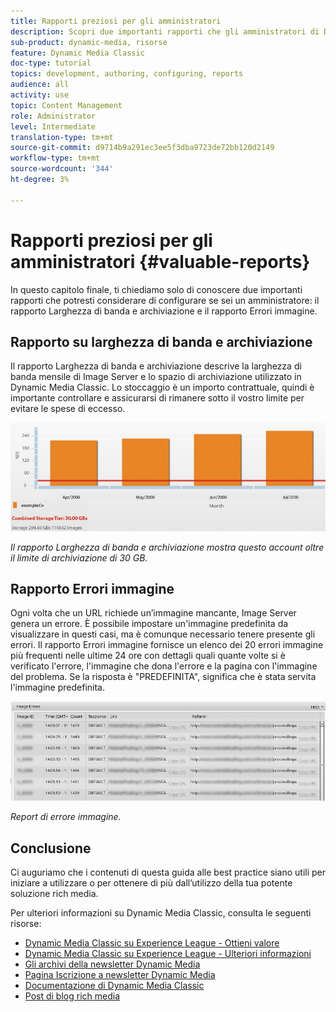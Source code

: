 ```yaml
---
title: Rapporti preziosi per gli amministratori
description: Scopri due importanti rapporti che gli amministratori di Dynamic Media Classic devono considerare per la configurazione.
sub-product: dynamic-media, risorse
feature: Dynamic Media Classic
doc-type: tutorial
topics: development, authoring, configuring, reports
audience: all
activity: use
topic: Content Management
role: Administrator
level: Intermediate
translation-type: tm+mt
source-git-commit: d9714b9a291ec3ee5f3dba9723de72bb120d2149
workflow-type: tm+mt
source-wordcount: '344'
ht-degree: 3%

---
```



# Rapporti preziosi per gli amministratori {#valuable-reports}

In questo capitolo finale, ti chiediamo solo di conoscere due importanti rapporti che potresti considerare di configurare se sei un amministratore: il rapporto Larghezza di banda e archiviazione e il rapporto Errori immagine.

## Rapporto su larghezza di banda e archiviazione

Il rapporto Larghezza di banda e archiviazione descrive la larghezza di banda mensile di Image Server e lo spazio di archiviazione utilizzato in Dynamic Media Classic. Lo stoccaggio è un importo contrattuale, quindi è importante controllare e assicurarsi di rimanere sotto il vostro limite per evitare le spese di eccesso.

![immagine](assets/valuable-reports/reports-1.jpg)

_Il rapporto Larghezza di banda e archiviazione mostra questo account oltre il limite di archiviazione di 30 GB._

## Rapporto Errori immagine

Ogni volta che un URL richiede un’immagine mancante, Image Server genera un errore. È possibile impostare un&#39;immagine predefinita da visualizzare in questi casi, ma è comunque necessario tenere presente gli errori. Il rapporto Errori immagine fornisce un elenco dei 20 errori immagine più frequenti nelle ultime 24 ore con dettagli quali quante volte si è verificato l&#39;errore, l&#39;immagine che dona l&#39;errore e la pagina con l&#39;immagine del problema. Se la risposta è &quot;PREDEFINITA&quot;, significa che è stata servita l&#39;immagine predefinita.

![immagine](assets/valuable-reports/reports-2.jpg)

_Report di errore immagine._

## Conclusione

Ci auguriamo che i contenuti di questa guida alle best practice siano utili per iniziare a utilizzare o per ottenere di più dall’utilizzo della tua potente soluzione rich media.

Per ulteriori informazioni su Dynamic Media Classic, consulta le seguenti risorse:

- [Dynamic Media Classic su Experience League - Ottieni valore](https://guided.adobe.com/?launch=AEM-5a#recommended/solutions/experience-manager)
- [Dynamic Media Classic su Experience League - Ulteriori informazioni](https://guided.adobe.com/?launch=AEM-6a#recommended/solutions/experience-manager)
- [Gli archivi della newsletter Dynamic Media](https://docs.adobe.com/content/help/en/dynamic-media-classic/using/dynamic-media-newsletter.html)
- [Pagina Iscrizione a newsletter Dynamic Media](https://www.adobe.com/subscription/dynamic-media-newsletter.html)
- [Documentazione di Dynamic Media Classic](https://docs.adobe.com/content/help/en/dynamic-media-classic/using/home.html)
- [Post di blog rich media](https://theblog.adobe.com/tag/dynamic-media)
